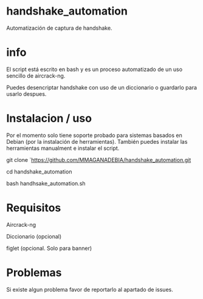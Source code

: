 # handshake_automation
Automatización de captura de handshake.

# info
El script está escrito en bash y es un proceso automatizado de un uso sencillo de aircrack-ng.

Puedes desencriptar handshake con uso de un diccionario o guardarlo para usarlo despues.

# Instalacion / uso

Por el momento solo tiene soporte probado para sistemas basados en Debian (por la instalación de herramientas).
También puedes instalar las herramientas manualment e instalar el script.

git clone `https://github.com/MMAGANADEBIA/handshake_automation.git

cd handshake_automation

bash handhsake_automation.sh

# Requisitos
Aircrack-ng

Diccionario (opcional)

figlet (opcional. Solo para banner)

# Problemas
Si existe algun problema favor de reportarlo al apartado de issues.
